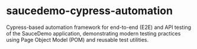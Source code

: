 # saucedemo-cypress-automation
Cypress-based automation framework for end-to-end (E2E) and API testing of the SauceDemo application, demonstrating modern testing practices using Page Object Model (POM) and reusable test utilities.
